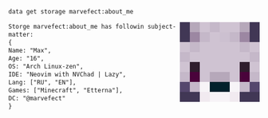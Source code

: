 ```mcfunction
data get storage marvefect:about_me
```
<img align="right" src="https://github.com/Marvefect/Marvefect/blob/main/avatar.png?raw=true" alt="" width="160" />

```mcfunction
Storge marvefect:about_me has followin subject-matter:
{
Name: "Max",
Age: "16",
OS: "Arch Linux-zen",
IDE: "Neovim with NVChad | Lazy",
Lang: ["RU", "EN"],
Games: ["Minecraft", "Etterna"],
DC: "@marvefect"
}
```
